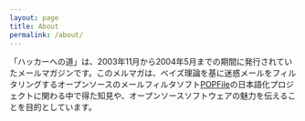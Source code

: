 ```yaml
---
layout: page
title: About
permalink: /about/
---
```


「ハッカーへの道」は、2003年11月から2004年5月までの期間に発行されていたメールマガジンです。このメルマガは、ベイズ理論を基に迷惑メールをフィルタリングするオープンソースのメールフィルタソフト[POPFile](https://getpopfile.org/docs/jp)の日本語化プロジェクトに関わる中で得た知見や、オープンソースソフトウェアの魅力を伝えることを目的としています。
